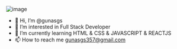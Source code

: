 ![image](https://user-images.githubusercontent.com/96234417/155652152-80589072-f2b0-4968-b950-9cd48df0d4a8.png)



- 👋 Hi, I’m @gunasgs
- 👀 I’m interested in Full Stack Developer 
- 🌱 I’m currently learning HTML & CSS & JAVASCRIPT & REACTJS
- 📫 How to reach me gunasgs357@gmail.com

<!---
gunasgs/gunasgs is a ✨ special ✨ repository because its `README.md` (this file) appears on your GitHub profile.
You can click the Preview link to take a look at your changes.
--->
